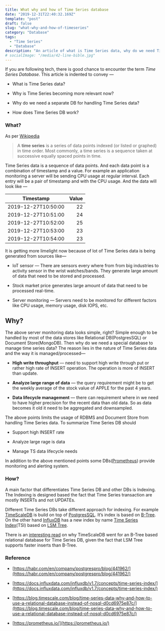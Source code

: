 ```yaml
---
title: What why and how of Time Series database
date: "2019-12-31T22:40:32.169Z"
template: "post"
draft: false
slug: "what-why-and-how-of-timeseries"
category: "Database"
tags:
  - "Time Series"
  - "Database"
description: "An article of what is Time Series data, why do we need Time Series database and how does Time Series database work."
# socialImage: "/media/42-line-bible.jpg"
---
```


If you are following tech, there is good chance to encounter the term *Time Series Database*. This article is indented to convey —

* What is Time Series data?

* Why is Time Series becoming more relevant now?

* Why do we need a separate DB for handling Time Series data?

* How does Time Series DB work?


### What?

As per [Wikipedia](https://en.wikipedia.org/wiki/Time_series)
> A **time series** is a series of data points indexed (or listed or graphed) in time order. Most commonly, a time series is a sequence taken at successive equally spaced points in time.

Time Series data is a sequence of data points. And each data point is a combination of timestamp and a value. For example an application monitoring a server will be sending CPU usage at regular interval. Each entry will be a pair of timestamp and with the CPU usage. And the data will look like —

|Timestamp|Value|
|-|-:|
|2019-12-27T10:50:00|22|
|2019-12-27T10:51:00|24|
|2019-12-27T10:52:00|25|
|2019-12-27T10:53:00|23|
|2019-12-27T10:54:00|23|


It is getting more limelight now because of lot of Time Series data is being generated from sources like—

* IoT sensor — There are sensors every where from from big industries to activity sensor in the wrist watches/bands. They generate large amount of data that need to be stored and processed.

* Stock market price generates large amount of data that need to be processed real-time.

* Server monitoring — Servers need to be monitored for different factors like CPU usage, memory usage, disk IOPS, etc.


## Why?

The above server monitoring data looks simple, right? Simple enough to be handled by most of the data stores like Relational DB(PostgresSQL) or Document Store(MongoDB). Then why do we need a special database to manage time series data? The reason lies in the nature of Time Series data and the way it is managed/processed—

* **High write throughput** — need to support high write through put or rather high rate of INSERT operation. The operation is more of INSERT than update.

* **Analyze large range of data** — the query requirement might be to get the weekly average of the stock value of APPLE for the past 4 years.

* **Data lifecycle management** — there can requirement where in we need to have higher precision for the recent data than old data. So as data becomes it old it need to be aggregated and downsampled.

The above points limits the usage of RDBMS and Document Store from handling Time Series data. To summarize Time Series DB should

* Support high INSERT rate

* Analyze large rage is data

* Manage TS data lifecycle needs

In addition to the above mentioned points some DBs([Prometheus](https://prometheus.io/)) provide monitoring and alerting system.


### How?

A main factor that differentiates Time Series DB and other DBs is Indexing. The Indexing is designed based the fact that Time Series transaction are mostly INSERTs and not UPDATEs.

Different Time Series DBs take different approach for indexing. For example [TimeScaleDB](https://www.timescale.com/) is build on top of [PostgresSQL](https://www.postgresql.org/). It’s index is based on [B-Tree](https://en.wikipedia.org/wiki/B-tree). On the other hand [InfluxDB](https://www.influxdata.com/) has a new index by name [Time Series Index](https://docs.influxdata.com/influxdb/v1.7/concepts/time-series-index/)(TSI) based on [LSM Tree](https://en.wikipedia.org/wiki/Log-structured_merge-tree).

There is an [interesting read](https://blog.timescale.com/blog/time-series-data-why-and-how-to-use-a-relational-database-instead-of-nosql-d0cd6975e87c/) on why TimeScaleDB went for an B-Tree based relational database for Time Series DB, given the fact that LSM Tree supports faster inserts than B-Tree.

### Reference

* [https://habr.com/en/company/postgrespro/blog/441962/](https://habr.com/en/company/postgrespro/blog/441962/)

* [https://docs.influxdata.com/influxdb/v1.7/concepts/time-series-index/](https://docs.influxdata.com/influxdb/v1.7/concepts/time-series-index/)

* [https://blog.timescale.com/blog/time-series-data-why-and-how-to-use-a-relational-database-instead-of-nosql-d0cd6975e87c/](https://blog.timescale.com/blog/time-series-data-why-and-how-to-use-a-relational-database-instead-of-nosql-d0cd6975e87c/)

* [https://prometheus.io/](https://prometheus.io/)
